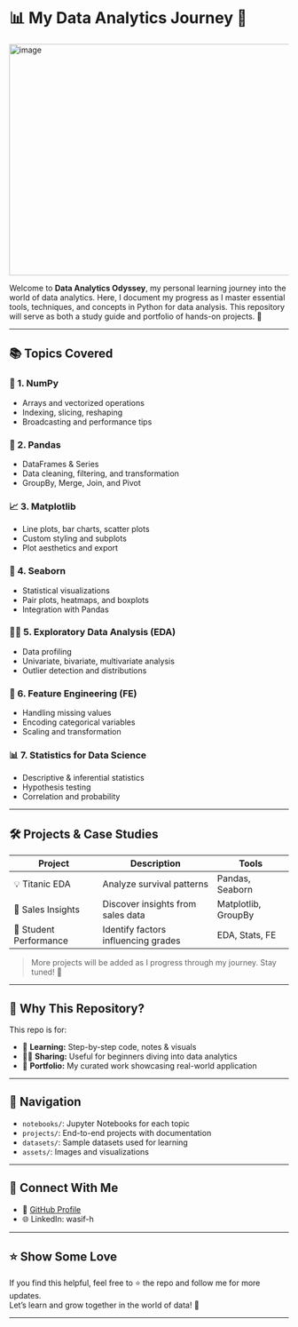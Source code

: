 # 📊 My Data Analytics Journey 🚀 

<img width="626" height="417" alt="image" src="https://github.com/user-attachments/assets/781cf70d-0ad2-4acd-82e8-9a238ab9520f" />


Welcome to **Data Analytics Odyssey**, my personal learning journey into the world of data analytics. Here, I document my progress as I master essential tools, techniques, and concepts in Python for data analysis. This repository will serve as both a study guide and portfolio of hands-on projects. 🌱

---

## 📚 Topics Covered

### 🧮 1. NumPy  
- Arrays and vectorized operations  
- Indexing, slicing, reshaping  
- Broadcasting and performance tips

### 🐼 2. Pandas  
- DataFrames & Series  
- Data cleaning, filtering, and transformation  
- GroupBy, Merge, Join, and Pivot

### 📈 3. Matplotlib  
- Line plots, bar charts, scatter plots  
- Custom styling and subplots  
- Plot aesthetics and export

### 🧵 4. Seaborn  
- Statistical visualizations  
- Pair plots, heatmaps, and boxplots  
- Integration with Pandas

### 🕵️‍♂️ 5. Exploratory Data Analysis (EDA)  
- Data profiling  
- Univariate, bivariate, multivariate analysis  
- Outlier detection and distributions

### 🧹 6. Feature Engineering (FE)  
- Handling missing values  
- Encoding categorical variables  
- Scaling and transformation

### 📊 7. Statistics for Data Science  
- Descriptive & inferential statistics  
- Hypothesis testing  
- Correlation and probability

---

## 🛠️ Projects & Case Studies

| Project | Description | Tools |
|--------|-------------|-------|
| 💡 Titanic EDA | Analyze survival patterns | Pandas, Seaborn |
| 🛒 Sales Insights | Discover insights from sales data | Matplotlib, GroupBy |
| 🧠 Student Performance | Identify factors influencing grades | EDA, Stats, FE |

> More projects will be added as I progress through my journey. Stay tuned! 🔄

---

## 🌟 Why This Repository?

This repo is for:
- 📖 **Learning:** Step-by-step code, notes & visuals  
- 👨‍🏫 **Sharing:** Useful for beginners diving into data analytics  
- 📂 **Portfolio:** My curated work showcasing real-world application  

---

## 🧭 Navigation

- `notebooks/`: Jupyter Notebooks for each topic  
- `projects/`: End-to-end projects with documentation  
- `datasets/`: Sample datasets used for learning  
- `assets/`: Images and visualizations

---

## 📌 Connect With Me

- 🔗 [GitHub Profile](https://github.com/wasif-h) 
- 🌐 LinkedIn: wasif-h

---

## ⭐ Show Some Love

If you find this helpful, feel free to ⭐ the repo and follow me for more updates.  
Let’s learn and grow together in the world of data! 💪

---

